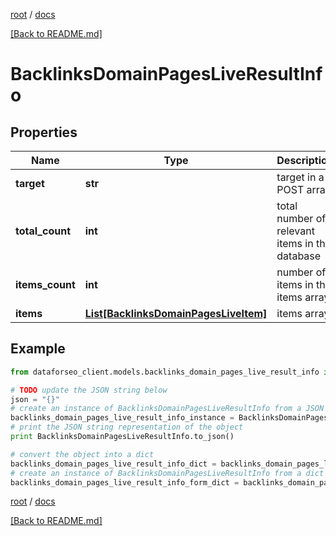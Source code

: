 [root](./../ "root") / [docs](./ "docs")

[[Back to README.md]](./../README.md "[Back to README.md]")

# BacklinksDomainPagesLiveResultInfo

## Properties

Name | Type | Description | Notes
------------ | ------------- | ------------- | -------------
**target** | **str** | target in a POST array | [optional]
**total_count** | **int** | total number of relevant items in the database | [optional]
**items_count** | **int** | number of items in the items array | [optional]
**items** | [**List[BacklinksDomainPagesLiveItem]**](BacklinksDomainPagesLiveItem.md) | items array | [optional]

## Example

```python
from dataforseo_client.models.backlinks_domain_pages_live_result_info import BacklinksDomainPagesLiveResultInfo

# TODO update the JSON string below
json = "{}"
# create an instance of BacklinksDomainPagesLiveResultInfo from a JSON string
backlinks_domain_pages_live_result_info_instance = BacklinksDomainPagesLiveResultInfo.from_json(json)
# print the JSON string representation of the object
print BacklinksDomainPagesLiveResultInfo.to_json()

# convert the object into a dict
backlinks_domain_pages_live_result_info_dict = backlinks_domain_pages_live_result_info_instance.to_dict()
# create an instance of BacklinksDomainPagesLiveResultInfo from a dict
backlinks_domain_pages_live_result_info_form_dict = backlinks_domain_pages_live_result_info.from_dict(backlinks_domain_pages_live_result_info_dict)
```

  

[root](./../ "root") / [docs](./ "docs")

[[Back to README.md]](./../README.md "[Back to README.md]")